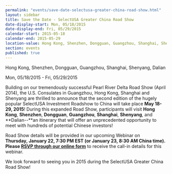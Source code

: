```yaml
---
permalink: "events/save-date-selectusa-greater-china-road-show.html"
layout: sidebar
title: Save the Date - SelectUSA Greater China Road Show
date-display-start: Mon, 05/18/2015 
date-display-end: Fri, 05/29/2015
calendar-start: 2015-05-18
calendar-end: 2015-05-29
location-value: Hong Kong, Shenzhen, Dongguan, Guangzhou, Shanghai, Shenyang, Dalian  
section: events
published: true
---
```

Hong Kong, Shenzhen, Dongguan, Guangzhou, Shanghai, Shenyang, Dalian  

Mon, 05/18/2015 - Fri, 05/29/2015

Building on our tremendously successful Pearl River Delta Road Show (April 2014), the U.S.
Consulates in Guangzhou, Hong Kong, Shanghai and Shenyang are thrilled to
announce that the second edition of the hugely popular SelectUSA Investment
Roadshow to China will take place **May 18-29, 2015**! During this expanded
Road Show, participants will visit **Hong Kong**, **Shenzhen**, **Dongguan**,
**Guangzhou**, **Shanghai**, **Shenyang**, and **Dalian--**an
itinerary that will offer an unprecedented opportunity to meet with hundreds of
potential Chinese investors!&nbsp;

Road Show details
will be provided in our upcoming Webinar on **Thursday,&nbsp;January 22, 7:30 PM EST **(or&nbsp;January 23, 8:30 AM China time). Please** [RSVP through our online form](https://adobeformscentral.com/?f=UPlLUZUsR7yl9-iFrf1GkQ)** to receive the call-in details for this webinar.

We look forward
to seeing you in 2015 during the SelectUSA Greater China Road Show!
   